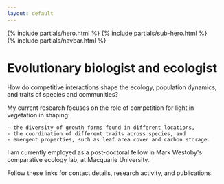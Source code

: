 ```yaml
---
layout: default
---
```


<div id="index-wrapper">
  {% include partials/hero.html %}
  {% include partials/sub-hero.html %}
   <div class="contain-to-grid sticky">
    {% include partials/navbar.html %}
  </div>


#  Evolutionary biologist and ecologist

How do competitive interactions shape the ecology, population dynamics, and traits of species and communities?

My current research focuses on the role of competition for light in vegetation in shaping:

    - the diversity of growth forms found in different locations,
    - the coordination of different traits across species, and
    - emergent properties, such as leaf area cover and carbon storage.

I am currently employed as a post-doctoral fellow in Mark Westoby's comparative ecology lab, at Macquarie University.

Follow these links for contact details, research activity, and publications.

<!-- 
<div class="row">
  <div class="large-12 columns text-center">
    <h1>Daniel Falster</h1>
    <p>I am postdoctoral researcher at Macquarie University, Australia. </p>
  </div>
</div>


  <div id="posts" class="row">
    <div class="large-12 columns">
      {% assign index = true %}
      {% for post in paginator.posts %}
        {% assign content = post.content %}
        <article class="row">
          <div class="large-12 columns">
            {% include article.html %}
          </div>
        </article>
      {% endfor %}
    </div>
  </div> -->
  <!-- {% include partials/footer.html %} -->
  <!-- {% include after-footer.html %} -->

</div>
